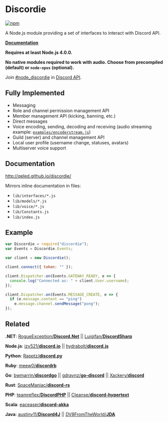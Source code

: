 # Discordie

[![npm](https://img.shields.io/npm/dm/discordie.svg)](https://www.npmjs.com/package/discordie)

A Node.js module providing a set of interfaces to interact with Discord API.

[**Documentation**](http://qeled.github.io/discordie/)

**Requires at least Node.js 4.0.0.**

**No native modules required to work with audio. Choose from precompiled (default) or `node-opus` (optional).**

Join [#node_discordie](https://discord.gg/0SBTUU1wZTYM8nHo) in [Discord API](https://discord.gg/0SBTUU1wZTYM8nHo).

## Fully Implemented

* Messaging
* Role and channel permission management API
* Member management API (kicking, banning, etc.)
* Direct messages
* Voice encoding, sending, decoding and receiving
(audio streaming example: [`examples/encoderstream.js`](https://github.com/qeled/discordie/blob/master/examples/encoderstream.js))
* Guild (server) and channel management API
* Local user profile (username change, statuses, avatars)
* Multiserver voice support

## Documentation

http://qeled.github.io/discordie/

Mirrors inline documentation in files:
* `lib/interfaces/*.js`
* `lib/models/*.js`
* `lib/voice/*.js`
* `lib/Constants.js`
* `lib/index.js`

## Example

```js
var Discordie = require("discordie");
var Events = Discordie.Events;

var client = new Discordie();

client.connect({ token: "" });

client.Dispatcher.on(Events.GATEWAY_READY, e => {
  console.log("Connected as: " + client.User.username);
});

client.Dispatcher.on(Events.MESSAGE_CREATE, e => {
  if (e.message.content == "ping")
    e.message.channel.sendMessage("pong");
});
```

## Related

**.NET**:
[RogueException/**Discord.Net**](https://github.com/RogueException/Discord.Net) ||
[Luigifan/**DiscordSharp**](https://github.com/Luigifan/DiscordSharp)

**Node.js**:
[izy521/**discord.io**](https://github.com/izy521/discord.io) ||
[hydrabolt/**discord.js**](https://github.com/hydrabolt/discord.js)

**Python**:
[Rapptz/**discord.py**](https://github.com/Rapptz/discord.py)

**Ruby**:
[meew0/**discordrb**](https://github.com/meew0/discordrb)

**Go**:
[bwmarrin/**discordgo**](https://github.com/bwmarrin/discordgo) ||
[gdraynz/**go-discord**](https://github.com/gdraynz/go-discord) ||
[Xackery/**discord**](https://github.com/Xackery/discord)

**Rust**:
[SpaceManiac/**discord-rs**](https://github.com/SpaceManiac/discord-rs)

**PHP**:
[teamreflex/**DiscordPHP**](https://github.com/teamreflex/DiscordPHP) ||
[Cleanse/**discord-hypertext**](https://github.com/Cleanse/discord-hypertext)

**Scala**:
[eaceaser/**discord-akka**](https://github.com/eaceaser/discord-akka)

**Java**:
[austinv11/**Discord4J**](https://github.com/austinv11/Discord4J) ||
[DV8FromTheWorld/**JDA**](https://github.com/DV8FromTheWorld/JDA/)

